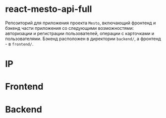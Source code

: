 # react-mesto-api-full
Репозиторий для приложения проекта `Mesto`, включающий фронтенд и бэкенд части приложения со следующими возможностями: авторизации и регистрации пользователей, операции с карточками и пользователями. Бэкенд расположен в директории `backend/`, а фронтенд - в `frontend/`. 
  
# IP 
<a href="158.160.38.19"><a>

# Frontend
<a href="http://mesto-neonbones.nomoredomainsclub.ru/"><a>

# Backend 
<a href="http://api.mesto-neonbones.nomoredomainsclub.ru/"><a>
